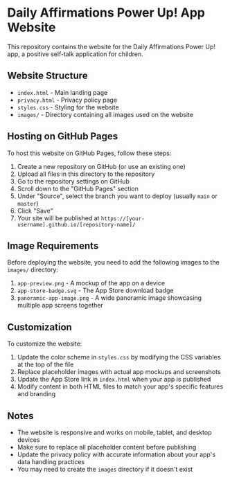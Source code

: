 # Daily Affirmations Power Up! App Website

This repository contains the website for the Daily Affirmations Power Up! app, a positive self-talk application for children.

## Website Structure

- `index.html` - Main landing page
- `privacy.html` - Privacy policy page
- `styles.css` - Styling for the website
- `images/` - Directory containing all images used on the website

## Hosting on GitHub Pages

To host this website on GitHub Pages, follow these steps:

1. Create a new repository on GitHub (or use an existing one)
2. Upload all files in this directory to the repository
3. Go to the repository settings on GitHub
4. Scroll down to the "GitHub Pages" section
5. Under "Source", select the branch you want to deploy (usually `main` or `master`)
6. Click "Save"
7. Your site will be published at `https://[your-username].github.io/[repository-name]/`

## Image Requirements

Before deploying the website, you need to add the following images to the `images/` directory:

1. `app-preview.png` - A mockup of the app on a device
2. `app-store-badge.svg` - The App Store download badge
3. `panoramic-app-image.png` - A wide panoramic image showcasing multiple app screens together

## Customization

To customize the website:

1. Update the color scheme in `styles.css` by modifying the CSS variables at the top of the file
2. Replace placeholder images with actual app mockups and screenshots
3. Update the App Store link in `index.html` when your app is published
4. Modify content in both HTML files to match your app's specific features and branding

## Notes

- The website is responsive and works on mobile, tablet, and desktop devices
- Make sure to replace all placeholder content before publishing
- Update the privacy policy with accurate information about your app's data handling practices
- You may need to create the `images` directory if it doesn't exist 
